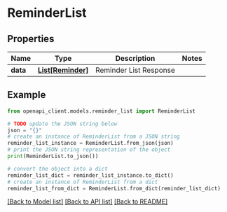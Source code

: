 # ReminderList


## Properties

Name | Type | Description | Notes
------------ | ------------- | ------------- | -------------
**data** | [**List[Reminder]**](Reminder.md) | Reminder List Response | 

## Example

```python
from openapi_client.models.reminder_list import ReminderList

# TODO update the JSON string below
json = "{}"
# create an instance of ReminderList from a JSON string
reminder_list_instance = ReminderList.from_json(json)
# print the JSON string representation of the object
print(ReminderList.to_json())

# convert the object into a dict
reminder_list_dict = reminder_list_instance.to_dict()
# create an instance of ReminderList from a dict
reminder_list_from_dict = ReminderList.from_dict(reminder_list_dict)
```
[[Back to Model list]](../README.md#documentation-for-models) [[Back to API list]](../README.md#documentation-for-api-endpoints) [[Back to README]](../README.md)


